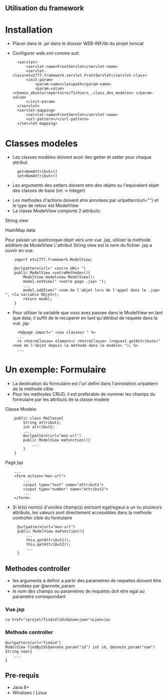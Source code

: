 ## Utilisation du framework

# Installation
- Placer dans le .jar dans le dossier WEB-INF/lib du projet tomcat
- Configurer web.xml comme suit:

        <servlet> 
            <servlet-name>FrontServlet</servlet-name> 
            <servlet-class>etu1777.framework.servlet.FrontServlet</servlet-class>
            <init-param>
                <param-name>classpath</param-name>
                <param-value> <chemin_absolu/repertoire/fichiers_.class_des_modeles> </param-value>
            </init-param>
        </servlet>
        <servlet-mapping> 
            <servlet-name>FrontServlet</servlet-name>
            <url-pattern>/</url-pattern> 
        </servlet-mapping>

# Classes modeles
- Les classes modeles doivent avoir des getter et setter pour chaque attribut

        get<NomAttribut>()
        set<NomAttribut>()

* Les arguments des setters doivent etre des objets ou l'equivalent objet des classes de base (int -> Integer)

- Les methodes d'actions doivent etre annotees par urlpattern(url="") et le type de retour est ModelView
- La classe ModelView comporte 2 attributs:

<p>String view</p>
<p>HashMap data</p>

Pour passer un quelconque objet vers une vue .jsp, utiliser la methode addItem de ModelView
L'attribut String view est le nom du fichier .jsp a ouvrir en vue.

        import etu1777.framework.ModelView;

        @urlpattern(url=" <votre URL> ")
        public ModelView <votreMethode>(){
            ModelView model=new ModelView();
            model.setView(" <votre page .jsp> ");
            ...
            model.addItem(" <nom de l'objet lors de l'appel dans le .jsp> ", <la variable Objet>);
            return model;
        }

- Pour utiliser la variable que vous avez passee dans le ModelView en tant que data,
il suffit de le recuperer en tant qu'attribut de requete dans la vue .jsp

        <%@page import=" <vos classes> " %>
        ...
        <% <VotreClasse> element=( <VotreClasse> )request.getAttribute(" <nom de l'objet depuis la methode dans le modele> "); %>
        ...
    
# Un exemple: Formulaire
- La destination du formulaire est l'url defini dans l'annotation urlpattern de la methode cible
- Pour les methodes CRUD, il est preferable de nommer les champs du formulaire par les attributs de la classe modele

Classe Modele:

        public class MaClasse{
            String attribut1;
            int attribut2;
            ...
            @urlpattern(url="mon-url")
            public ModelView maFonction(){
                ...
            }
        }

Page jsp

        ...
        <form action="mon-url">
            ...
            <input type="text" name="attribut1">
            <input type="number" name="attribut2">
            ...
        </form>

* Si le(s) nom(s) d'un/des champ(s) est/sont egal/egaux a un ou plusieurs attributs,
les valeurs sont directement accessibles dans la methode controller cible du formulaire

        @urlpattern(url="mon-url")
        public ModelView maFonction(){
            ...
            this.getAttribut1();
            this.getAttribut2();
            ...
        }

## Methodes controller
- les arguments à definir a partir des parametres de requetes doivent être annotées par @annote_param
- le nom des champs ou parametres de requetes doit etre egal au parametre correspondant

### Vue.jsp

    <a href="/projet/findid?id=5&nom=jean">Lien</a>

### Methode controller

    @urlpattern(url="findid")
    ModelView findById(@annote_param("id") int id, @annote_param("nom") String nom){
        ...
    }

## Pre-requis 
- Java 8+
- Windows / Linux